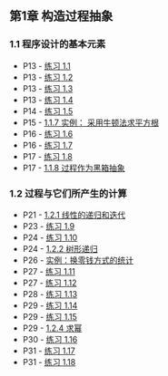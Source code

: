 ## 第1章 构造过程抽象

### 1.1 程序设计的基本元素

* P13 - [练习 1.1](./exercise_1_1.md)
* P13 - [练习 1.2](./exercise_1_2.md)
* P13 - [练习 1.3](./exercise_1_3.lua)
* P13 - [练习 1.4](./exercise_1_4.md)
* P14 - [练习 1.5](./exercise_1_5.md)
* P15 - [1.1.7 实例： 采用牛顿法求平方根](./newton_sqrt.lua)
* P16 - [练习 1.6](./exercise_1_6.md)
* P16 - [练习 1.7](./exercise_1_7.md)
* P17 - [练习 1.8](./exercise_1_8.lua)
* P17 - [1.1.8 过程作为黑箱抽象](./newton_sqrt_blackbox.lua)

### 1.2 过程与它们所产生的计算

* P21 - [1.2.1 线性的递归和迭代](./factorial.lua)
* P23 - [练习 1.9](./exercise_1_9.md)
* P24 - [练习 1.10](./exercise_1_10.md)
* P24 - [1.2.2 树形递归](./fibonacci.lua)
* P26 - [实例：换零钱方式的统计](./count_change.lua)
* P27 - [练习 1.11](./exercise_1_11.lua)
* P27 - [练习 1.12](./exercise_1_12.lua)
* P28 - [练习 1.13](./exercise_1_13.md)
* P29 - [练习 1.14](./exercise_1_14.md)
* P29 - [练习 1.15](./exercise_1_15.md)
* P29 - [1.2.4 求幂](./expt.lua)
* P30 - [练习 1.16](./exercise_1_16.lua)
* P31 - [练习 1.17](./exercise_1_17.lua)
* P31 - [练习 1.18](./exercise_1_18.lua)


